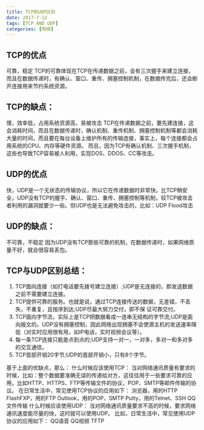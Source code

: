```yaml
---
title: TCP和UDP区别
date: 2017-7-12
tags: [TCP AND UDP]
categories: [网络]
---
```

## TCP的优点
可靠，稳定 TCP的可靠体现在TCP在传递数据之前，会有三次握手来建立连接，而且在数据传递时，有确认、窗口、重传、拥塞控制机制，在数据传完后，还会断开连接用来节约系统资源。 
## TCP的缺点： 
慢，效率低，占用系统资源高，易被攻击
TCP在传递数据之前，要先建连接，这会消耗时间，而且在数据传递时，确认机制、重传机制、拥塞控制机制等都会消耗大量的时间，而且要在每台设备上维护所有的传输连接，事实上，每个连接都会占用系统的CPU、内存等硬件资源。 而且，因为TCP有确认机制、三次握手机制，这些也导致TCP容易被人利用，实现DOS、DDOS、CC等攻击。

## UDP的优点
快，UDP是一个无状态的传输协议，所以它在传递数据时非常快。比TCP稍安全，UDP没有TCP的握手、确认、窗口、重传、拥塞控制等机制，较TCP被攻击者利用的漏洞就要少一些。但UDP也是无法避免攻击的，比如：UDP Flood攻击
## UDP的缺点： 
不可靠，不稳定 因为UDP没有TCP那些可靠的机制，在数据传递时，如果网络质量不好，就会很容易丢包。 
## TCP与UDP区别总结：
1. TCP面向连接（如打电话要先拨号建立连接）;UDP是无连接的，即发送数据之前不需要建立连接。
2. TCP提供可靠的服务。也就是说，通过TCP连接传送的数据，无差错，不丢失，不重复，且按序到达;UDP尽最大努力交付，即不保   证可靠交付。
3. TCP面向字节流，实际上是TCP把数据看成一连串无结构的字节流;UDP是面向报文的。UDP没有拥塞控制，因此网络出现拥塞不会使源主机的发送速率降低（对实时应用很有用，如IP电话，实时视频会议等）。
4. 每一条TCP连接只能是点到点的;UDP支持一对一，一对多，多对一和多对多的交互通信。
5. TCP首部开销20字节;UDP的首部开销小，只有8个字节。

基于上面的优缺点，那么： 什么时候应该使用TCP： 当对网络通讯质量有要求的时候，比如：整个数据要准确无误的传递给对方，这往往用于一些要求可靠的应用，比如HTTP、HTTPS、FTP等传输文件的协议，POP、SMTP等邮件传输的协议。 在日常生活中，常见使用TCP协议的应用如下： 浏览器，用的HTTP FlashFXP，用的FTP Outlook，用的POP、SMTP Putty，用的Telnet、SSH QQ文件传输 
什么时候应该使用UDP： 当对网络通讯质量要求不高的时候，要求网络通讯速度能尽量的快，这时就可以使用UDP。 比如，日常生活中，常见使用UDP协议的应用如下： QQ语音 QQ视频 TFTP
